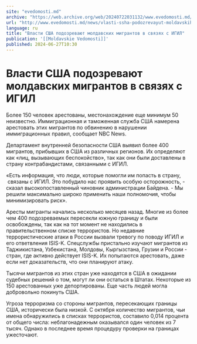 ```yaml
---
site: "evedomosti.md"
archive: "https://web.archive.org/web/20240722031132/www.evedomosti.md/news/vlasti-ssha-podozrevayut-moldavskih-migrantov-v-svyazyah-s-i"
url: "http://www.evedomosti.md/news/vlasti-ssha-podozrevayut-moldavskih-migrantov-v-svyazyah-s-i"
language: ru
title: "Власти США подозревают молдавских мигрантов в связях с ИГИЛ"
publication: '[[Moldavskie Vedomosti]]'
published: 2024-06-27T10:30
---
```


# Власти США подозревают молдавских мигрантов в связях с ИГИЛ

Более 150 человек арестованы, местонахождение еще минимум 50 неизвестно. Иммиграционная и таможенная служба США намерена арестовать этих мигрантов по обвинению в нарушении иммиграционных правил, сообщает NBC News.

Департамент внутренней безопасности США выявил более 400 мигрантов, прибывших в США из различных регионов. Их определяют как «лиц, вызывающих беспокойство», так как они были доставлены в страну контрабандистами, связанными с ИГИЛ.

«Есть информация, что люди, которые помогли им попасть в страну,  связаны с ИГИЛ. Это побудило нас проявить особую осторожность, - сказал высокопоставленный чиновник администрации Байдена. - Мы решили максимально широко применить наши полномочия, чтобы минимизировать риск».

Аресты мигранты начались несколько месяцев назад. Многие из более чем 400 подозреваемых пересекли южную границу и были освобождены, так как на тот момент не находились в правительственном списке террористов. Но недавние террористические атаки в России вызвали тревогу по поводу ИГИЛ и его ответвления ISIS-K. Спецслужбы пристально изучают мигрантов из Таджикистана, Узбекистана, Молдовы, Кыргызстана, Грузии и России - стран, где активно действует ISIS-K. Их попытаются арестовать, даже если нет доказательств, что они планируют атаку.

Тысячи мигрантов из этих стран уже находятся в США в ожидании судебных решений о том, могут ли они остаться в Штатах. Некоторые из 150 арестованных уже депортированы. Еще часть людей могла добровольно покинуть США.

Угроза терроризма со стороны мигрантов, пересекающих границы США, исторически была низкой. С октября количество мигрантов, чьи имена обнаружились в списках террористов, составило 0,014 процента от общего числа: неблагонадежным оказывался один человек из 7 тысяч. Однако в последнее время процедуру проверки на границах ужесточают.